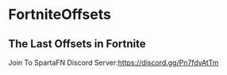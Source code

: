# FortniteOffsets
The Last Offsets in Fortnite
--------------------------
Join To SpartaFN Discord Server:https://discord.gg/Pn7fdvAtTm
